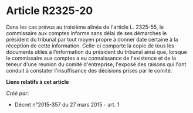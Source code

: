 # Article R2325-20

Dans les cas prévus au troisième alinéa de l'article L. 2325-55, le commissaire aux comptes informe sans délai de ses
démarches le président du tribunal par tout moyen propre à donner date certaine à la réception de cette information. Celle-ci
comporte la copie de tous les documents utiles à l'information du président du tribunal ainsi que, lorsque le commissaire aux
comptes a eu connaissance de l'existence et de la teneur d'une réunion du comité d'entreprise, l'exposé des raisons qui l'ont
conduit à constater l'insuffisance des décisions prises par le comité.

**Liens relatifs à cet article**

_Créé par_:

  - Décret n°2015-357 du 27 mars 2015 - art. 1
